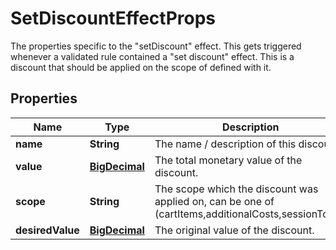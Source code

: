

# SetDiscountEffectProps

The properties specific to the \"setDiscount\" effect. This gets triggered whenever a validated rule contained a \"set discount\" effect. This is a discount that should be applied on the scope of defined with it.
## Properties

Name | Type | Description | Notes
------------ | ------------- | ------------- | -------------
**name** | **String** | The name / description of this discount | 
**value** | [**BigDecimal**](BigDecimal.md) | The total monetary value of the discount. | 
**scope** | **String** | The scope which the discount was applied on, can be one of (cartItems,additionalCosts,sessionTotal). |  [optional]
**desiredValue** | [**BigDecimal**](BigDecimal.md) | The original value of the discount. |  [optional]



